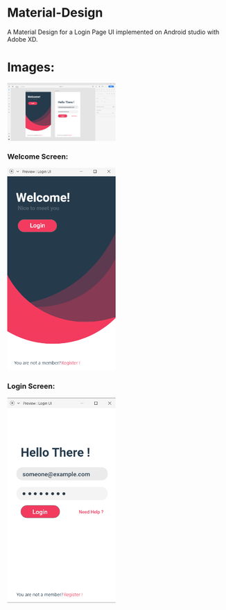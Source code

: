 # Material-Design
A Material Design for a Login Page UI implemented on Android studio with Adobe XD.

# Images:
<img src="LoginUI.png" width = "250" >

### Welcome Screen:

<img src="WelcomeScreen.png" width = "250" >

### Login Screen:

<img src="LoginScreen.png" width = "250" >
